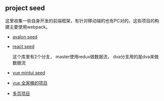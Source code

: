 ## project seed 

这里收集一些自身开发的前端框架，有针对移动端的也有PC对的，这些项目的构建主要使用webpack。


* [avalon seed](https://github.com/yuanxj1024/avalon-seed)

* [react seed](https://github.com/yuanxj1024/react-seed)

  这个库里有2个分支， master使用redux做数据流， dva分支用的是dva来做数据流
  
* [vue mintui seed](https://github.com/yuanxj1024/vue-mintui-seed) 

* [vue 全家桶的项目](https://github.com/yuanxj1024/vue-seed)

* [多页项目](https://github.com/yuanxj1024/webpack-many-entry)